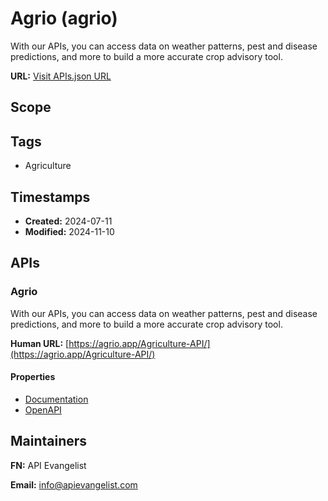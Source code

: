 # Agrio (agrio)
With our APIs, you can access data on weather patterns, pest and disease predictions, and more to build a more accurate crop advisory tool.

**URL:** [Visit APIs.json URL](https://example.com/apis/agriculture-api-agrio.yml)

## Scope


## Tags

- Agriculture

## Timestamps

- **Created:** 2024-07-11 
- **Modified:** 2024-11-10 

## APIs

### Agrio
With our APIs, you can access data on weather patterns, pest and disease predictions, and more to build a more accurate crop advisory tool.  

**Human URL:** [https://agrio.app/Agriculture-API/](https://agrio.app/Agriculture-API/)

#### Properties

- [Documentation](https://agrio.app/Agriculture-API/)
- [OpenAPI](properties/agrio-openapi-original.yml)

## Maintainers

**FN:** API Evangelist

**Email:** info@apievangelist.com

